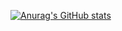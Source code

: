 [![Anurag's GitHub stats](https://github-readme-stats.vercel.app/api?username=JumpLink&theme=merko)](https://github.com/JumpLink)

